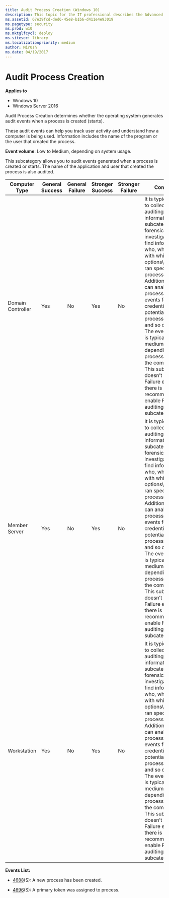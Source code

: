 ```yaml
---
title: Audit Process Creation (Windows 10)
description: This topic for the IT professional describes the Advanced Security Audit policy setting, Audit Process Creation, which determines whether the operating system generates audit events when a process is created (starts).
ms.assetid: 67e39fcd-ded6-45e8-b1b6-d411e4e93019
ms.pagetype: security
ms.prod: w10
ms.mktglfcycl: deploy
ms.sitesec: library
ms.localizationpriority: medium
author: Mir0sh
ms.date: 04/19/2017
---
```


# Audit Process Creation

**Applies to**
-   Windows 10
-   Windows Server 2016


Audit Process Creation determines whether the operating system generates audit events when a process is created (starts).

These audit events can help you track user activity and understand how a computer is being used. Information includes the name of the program or the user that created the process.

**Event volume**: Low to Medium, depending on system usage.

This subcategory allows you to audit events generated when a process is created or starts. The name of the application and user that created the process is also audited.

| Computer Type     | General Success | General Failure | Stronger Success | Stronger Failure | Comments                                                                                                                                                                                                                                                                                                                                                                                                                                                                                                                                                                                              |
|-------------------|-----------------|-----------------|------------------|------------------|-------------------------------------------------------------------------------------------------------------------------------------------------------------------------------------------------------------------------------------------------------------------------------------------------------------------------------------------------------------------------------------------------------------------------------------------------------------------------------------------------------------------------------------------------------------------------------------------------------|
| Domain Controller | Yes             | No              | Yes              | No               | It is typically useful to collect Success auditing information for this subcategory for forensic investigations, to find information who, when and with which options\\parameters ran specific process. <br>Additionally, you can analyse process creation events for elevated credentials use, potential malicious process names and so on.<br>The event volume is typically medium-high level, depending on the process activity on the computer.<br>This subcategory doesn’t have Failure events, so there is no recommendation to enable Failure auditing for this subcategory. |
| Member Server     | Yes             | No              | Yes              | No               | It is typically useful to collect Success auditing information for this subcategory for forensic investigations, to find information who, when and with which options\\parameters ran specific process. <br>Additionally, you can analyse process creation events for elevated credentials use, potential malicious process names and so on.<br>The event volume is typically medium-high level, depending on the process activity on the computer.<br>This subcategory doesn’t have Failure events, so there is no recommendation to enable Failure auditing for this subcategory. |
| Workstation       | Yes             | No              | Yes              | No               | It is typically useful to collect Success auditing information for this subcategory for forensic investigations, to find information who, when and with which options\\parameters ran specific process. <br>Additionally, you can analyse process creation events for elevated credentials use, potential malicious process names and so on.<br>The event volume is typically medium-high level, depending on the process activity on the computer.<br>This subcategory doesn’t have Failure events, so there is no recommendation to enable Failure auditing for this subcategory. |

**Events List:**

-   [4688](event-4688.md)(S): A new process has been created.

-   [4696](event-4696.md)(S): A primary token was assigned to process.

